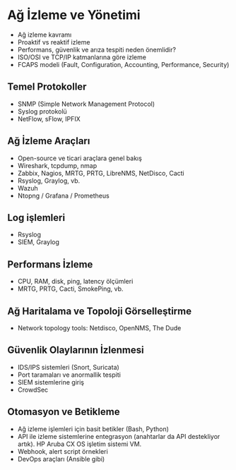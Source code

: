 # Ağ İzleme ve Yönetimi

- Ağ izleme kavramı
- Proaktif vs reaktif izleme
- Performans, güvenlik ve arıza tespiti neden önemlidir?
- ISO/OSI ve TCP/IP katmanlarına göre izleme
- FCAPS modeli (Fault, Configuration, Accounting, Performance, Security)

## Temel Protokoller

- SNMP (Simple Network Management Protocol)
- Syslog protokolü
- NetFlow, sFlow, IPFIX

## Ağ İzleme Araçları

- Open-source ve ticari araçlara genel bakış
- Wireshark, tcpdump, nmap
- Zabbix, Nagios, MRTG, PRTG, LibreNMS, NetDisco, Cacti
- Rsyslog, Graylog, vb.
- Wazuh
- Ntopng / Grafana / Prometheus

## Log işlemleri

- Rsyslog
- SIEM, Graylog

## Performans İzleme

- CPU, RAM, disk, ping, latency ölçümleri
- MRTG, PRTG, Cacti, SmokePing, vb.

## Ağ Haritalama ve Topoloji Görselleştirme

- Network topology tools: Netdisco, OpenNMS, The Dude

## Güvenlik Olaylarının İzlenmesi

- IDS/IPS sistemleri (Snort, Suricata)
- Port taramaları ve anormallik tespiti
- SIEM sistemlerine giriş
- CrowdSec

## Otomasyon ve Betikleme

- Ağ izleme işlemleri için basit betikler (Bash, Python)
- API ile izleme sistemlerine entegrasyon (anahtarlar da API destekliyor artık). HP Aruba CX OS işletim sistemi VM. 
- Webhook, alert script örnekleri
- DevOps araçları (Ansible gibi)
